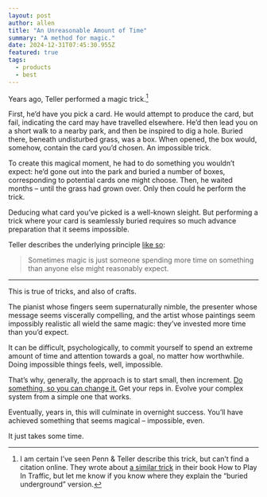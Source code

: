 ```yaml
---
layout: post
author: allen
title: "An Unreasonable Amount of Time"
summary: "A method for magic."
date: 2024-12-31T07:45:30.955Z
featured: true
tags:
  - products
  - best
---
```


Years ago, Teller performed a magic trick.[^1]

First, he’d have you pick a card. He would attempt to produce the card, but fail, indicating the card may have travelled elsewhere. He’d then lead you on a short walk to a nearby park, and then be inspired to dig a hole. Buried there, beneath undisturbed grass, was a box. When opened, the box would, somehow, contain the card you’d chosen. An impossible trick.

To create this magical moment, he had to do something you wouldn’t expect: he’d gone out into the park and buried a number of boxes, corresponding to potential cards one might choose. Then, he waited months – until the grass had grown over. Only then could he perform the trick.

Deducing what card you’ve picked is a well-known sleight. But performing a trick where your card is seamlessly buried requires so much advance preparation that it seems impossible.

Teller describes the underlying principle [like so](https://www.goodreads.com/quotes/6641527-sometimes-magic-is-just-someone-spending-more-time-on-something):

> Sometimes magic is just someone spending more time on something than anyone else might reasonably expect.

---

This is true of tricks, and also of crafts.

The pianist whose fingers seem supernaturally nimble, the presenter whose message seems viscerally compelling, and the artist whose paintings seem impossibly realistic all wield the same magic: they’ve invested more time than you’d expect.

It can be difficult, psychologically, to commit yourself to spend an extreme amount of time and attention towards a goal, no matter how worthwhile. Doing impossible things feels, well, impossible.

That’s why, generally, the approach is to start small, then increment. [Do something, so you can change it.](https://allenpike.com/2023/do-something-so-we-can-change-it) Get your reps in. Evolve your complex system from a simple one that works.

Eventually, years in, this will culminate in overnight success. You’ll have achieved something that seems magical – impossible, even.

It just takes some time.

[^1]: I am certain I’ve seen Penn & Teller describe this trick, but can’t find a citation online. They wrote about [a similar trick](https://www.sroystevenson.com/the-end-of-penn-teller) in their book How to Play In Traffic, but let me know if you know where they explain the “buried underground” version.
